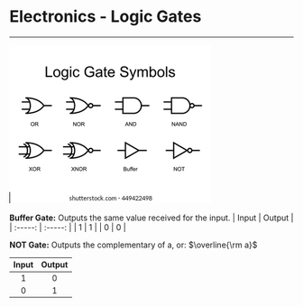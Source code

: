 # Electronics - Logic Gates
---
![Logic Gates](assets/logic_gates.jpg)

**Buffer Gate:** Outputs the same value received for the input.
| Input   | Output  |
| :-----: | :-----: | 
|    1    |    1    |
|    0    |    0    |

**NOT Gate:** Outputs the complementary of a, or: $\overline{\rm a}$

| Input   | Output  |
| :-----: | :-----: | 
|    1    |    0    |
|    0    |    1    |